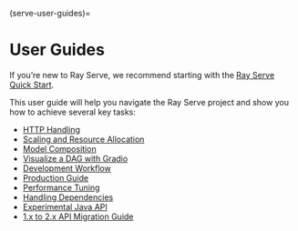 (serve-user-guides)=
# User Guides

If you’re new to Ray Serve, we recommend starting with the [Ray Serve Quick Start](getting_started).

This user guide will help you navigate the Ray Serve project and show you how to achieve several key tasks:
- [HTTP Handling](http-guide)
- [Scaling and Resource Allocation](scaling-and-resource-allocation)
- [Model Composition](serve-model-composition)
- [Visualize a DAG with Gradio](serve-gradio-dag-visualization)
- [Development Workflow](dev-workflow)
- [Production Guide](serve-in-production)
- [Performance Tuning](performance)
- [Handling Dependencies](handling-dependencies)
- [Experimental Java API](managing-java-deployments)
- [1.x to 2.x API Migration Guide](migration)
